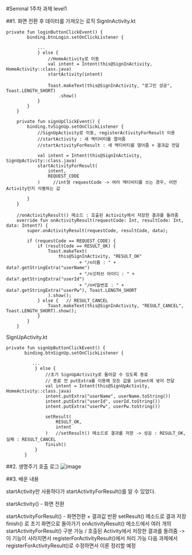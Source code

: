 #Seminal 1주차 과제 level1

##1. 화면 전환 후 데이터를 가져오는 로직
SignInActivity.kt
```
private fun loginButtonClickEvent() {
        binding.btnLogin.setOnClickListener {

            ...
            } else {
                //HomeActivity로 이동
                val intent = Intent(this@SignInActivity, HomeActivity::class.java)
                startActivity(intent)

                Toast.makeText(this@SignInActivity, "로그인 성공", Toast.LENGTH_SHORT)
                    .show()
            }
        }
    }
```
```
    private fun signUpClickEvent() {
        binding.tvSignUp.setOnClickListener {
            //SignUpActivity로 이동, registerActivityForResult 이용
            //startActivity : 새 액티비티를 열어줌
            //startActivityForResult : 새 액티비티를 열어줌 + 결과값 전달

            val intent = Intent(this@SignInActivity, SignUpActivity::class.java)
            startActivityForResult(
                intent,
                REQUEST_CODE
            )     //int형 requestCode -> 여러 액티비티를 쓰는 경우, 어떤 Activity인지 식별하는 값

        }
    }

    //onActivityResult() 메소드 : 호출된 Activity에서 저장한 결과를 돌려줌
    override fun onActivityResult(requestCode: Int, resultCode: Int, data: Intent?) {
        super.onActivityResult(requestCode, resultCode, data);

        if (requestCode == REQUEST_CODE) {
            if (resultCode == RESULT_OK) {
                Toast.makeText(
                    this@SignInActivity, "RESULT_OK"
                            + "/n이름 : " + data?.getStringExtra("userName")
                            + "/n깃허브 아이디 : " + data?.getStringExtra("userId")
                            + "/n비밀번호 : " + data?.getStringExtra("userPw"), Toast.LENGTH_SHORT
                ).show();
            } else {   // RESULT_CANCEL
                Toast.makeText(this@SignInActivity, "RESULT_CANCEL", Toast.LENGTH_SHORT).show();
            }
        }
    }
 ```
 
SignUpActivity.kt
 ```
private fun signUpButtonClickEvent() {
        binding.btnSignUp.setOnClickListener {

           ...
            } else {
                //초기 SignUpActivity로 돌아갈 수 있도록 종료
                // 종료 전 putExtra를 이용해 모든 값을 intent에 넣어 전달
                val intent = Intent(this@SignUpActivity, HomeActivity::class.java)
                intent.putExtra("userName", userName.toString())
                intent.putExtra("userId", userId.toString())
                intent.putExtra("userPw", userPw.toString())

                setResult(
                    RESULT_OK,
                    intent
                )   //setResult() 메소드로 결과를 저장 -> 성공 : RESULT_OK, 실패 : RESULT_CANCEL
                finish()
            }
        }
 ```


##2. 생명주기 호출 로그
![image](https://user-images.githubusercontent.com/53166299/114308901-58712180-9b20-11eb-90b7-9a7bed4971a0.png)




##3. 배운 내용

startActivity만 사용하다가 startActivityForResult()를 알 수 있었다. 

startActivity() - 화면 전환

startActivityForResult() - 화면전환 + 결과값 반환
setResult() 메소드로 결과 저장
finish() 로 초기 화면으로 돌아가기
onActivityResult() 메소드에서 여러 개의 startActivityForResult() 구분 가능 / 호출된 Activity에서 저장한 결과를 돌려줌
-> 이 기능이 사라지면서 registerForActivityResult()에서 처리 가능
 다음 과제에서 registerForActivityResult()로 수정하면서 이론 정리할 예정
